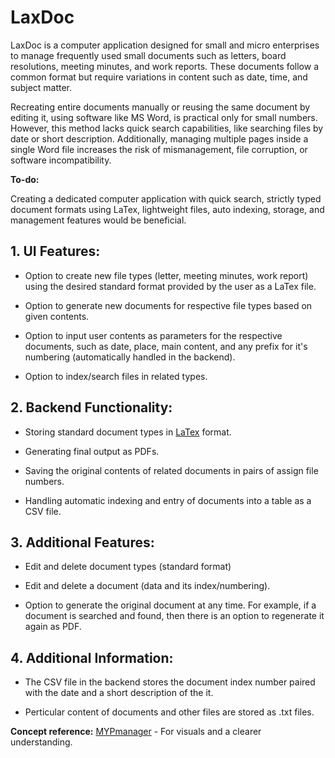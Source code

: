 # LaxDoc

LaxDoc is a computer application designed for small and micro enterprises to manage frequently used small documents such as letters, board resolutions, meeting minutes, and work reports. These documents follow a common format but require variations in content such as date, time, and subject matter.

Recreating entire documents manually or reusing the same document by editing it, using software like MS Word, is practical only for small numbers. However, this method lacks quick search capabilities, like searching files by date or short description. Additionally, managing multiple pages inside a single Word file increases the risk of mismanagement, file corruption, or software incompatibility.

**To-do:**

Creating a dedicated computer application with quick search, strictly typed document formats using LaTex, lightweight files, auto indexing, storage, and management features would be beneficial.

## 1. UI Features:

- Option to create new file types (letter, meeting minutes, work report) using the desired standard format provided by the user as a LaTex file.

- Option to generate new documents for respective file types based on given contents.
    
- Option to input user contents as parameters for the respective documents, such as date, place, main content, and any prefix for it's numbering (automatically handled in the backend).

  
- Option to index/search files in related types.

## 2. Backend Functionality:

- Storing standard document types in [LaTex](https://www.latex-project.org/) format.
  
- Generating final output as PDFs.
  
- Saving the original contents of related documents in pairs of assign file numbers.
  
- Handling automatic indexing and entry of documents into a table as a CSV file.

## 3. Additional Features:

- Edit and delete document types (standard format)

- Edit and delete a document (data and its index/numbering).
  
- Option to generate the original document at any time. For example, if a document is searched and found, then there is an option to regenerate it again as PDF.

## 4. Additional Information:

- The CSV file in the backend stores the document index number paired with the date and a short description of the it.
  
- Perticular content of documents and other files are stored as .txt files.

**Concept reference:** [MYPmanager](https://github.com/Abhijeetbyte/MYPmanager) - For visuals and a clearer understanding.
